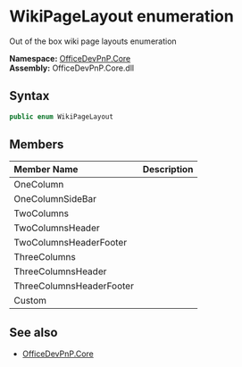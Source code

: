 # WikiPageLayout  enumeration
Out of the box wiki page layouts enumeration  

**Namespace:** [OfficeDevPnP.Core](OfficeDevPnP.Core.md)  
**Assembly:** OfficeDevPnP.Core.dll  
## Syntax
```C#
public enum WikiPageLayout
```
## Members
|**Member Name**|**Description**|
|:-----|:-----|
| OneColumn | 
| OneColumnSideBar | 
| TwoColumns | 
| TwoColumnsHeader | 
| TwoColumnsHeaderFooter | 
| ThreeColumns | 
| ThreeColumnsHeader | 
| ThreeColumnsHeaderFooter | 
| Custom | 

## See also
- [OfficeDevPnP.Core](OfficeDevPnP.Core.md)
